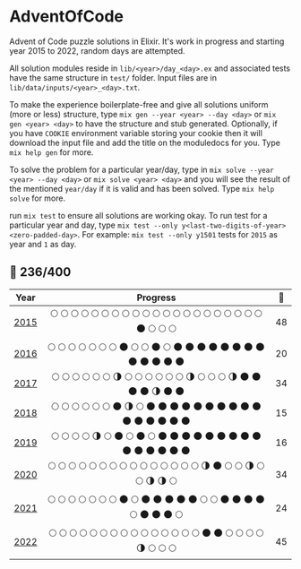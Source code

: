 # AdventOfCode

Advent of Code puzzle solutions in Elixir. It's work in progress and starting year 2015 to 2022, random days are attempted.

All solution modules reside in `lib/<year>/day_<day>.ex` and associated tests have the same structure in `test/` folder. Input files are in `lib/data/inputs/<year>_<day>.txt`.

To make the experience boilerplate-free and give all solutions uniform (more or less) structure, type `mix gen --year <year> --day <day>` or `mix gen <year> <day>` to have the structure and stub generated. Optionally, if you have `COOKIE` environment variable storing your cookie then it will download the input file and add the title on the moduledocs for you. Type `mix help gen` for more.

To solve the problem for a particular year/day, type in `mix solve --year <year> --day <day>` or `mix solve <year> <day>` and you will see the result of the mentioned `year/day` if it is valid and has been solved. Type `mix help solve` for more.

run `mix test` to ensure all solutions are working okay. To run test for a particular year and day, type `mix test --only y<last-two-digits-of-year><zero-padded-day>`. For example: `mix test --only y1501` tests for `2015` as year and `1` as day.

## :star2: 236/400

| Year | Progress | :star2: |
| :-----: | :------: | :-:|
| [2015](/lib/2015) | :full_moon: :full_moon: :full_moon: :full_moon: :full_moon: :full_moon: :full_moon: :full_moon: :full_moon: :full_moon: :full_moon: :full_moon: :full_moon: :full_moon: :full_moon: :full_moon: :full_moon: :full_moon: :full_moon: :full_moon: :full_moon: :new_moon: :full_moon: :full_moon: :full_moon: |48|
| [2016](/lib/2016) |:full_moon: :full_moon: :full_moon: :full_moon: :full_moon: :full_moon: :full_moon: :new_moon: :full_moon: :full_moon: :new_moon: :full_moon: :new_moon: :new_moon: :new_moon: :new_moon: :new_moon: :new_moon: :new_moon: :new_moon: :new_moon: :new_moon: :new_moon: :new_moon: :new_moon: |20|
| [2017](/lib/2017) |:full_moon: :full_moon: :full_moon: :full_moon: :full_moon: :full_moon: :last_quarter_moon: :full_moon: :full_moon: :full_moon: :full_moon: :full_moon: :full_moon: :last_quarter_moon: :full_moon: :full_moon: :full_moon: :last_quarter_moon: :new_moon: :new_moon: :new_moon: :new_moon: :last_quarter_moon: :new_moon: :new_moon: |34|
| [2018](/lib/2018) | :full_moon: :full_moon: :full_moon: :full_moon: :full_moon: :full_moon: :new_moon: :last_quarter_moon: :full_moon: :new_moon: :new_moon: :new_moon: :new_moon: :new_moon: :new_moon: :new_moon: :new_moon: :new_moon: :new_moon: :new_moon: :new_moon: :new_moon: :new_moon: :new_moon: :new_moon: |15|
| [2019](/lib/2019) |:full_moon: :full_moon: :full_moon: :full_moon: :last_quarter_moon: :full_moon: :new_moon: :full_moon: :new_moon: :full_moon: :new_moon: :new_moon: :new_moon: :new_moon: :new_moon: :new_moon: :new_moon: :new_moon: :new_moon: :new_moon: :new_moon: :new_moon: :new_moon: :new_moon: :new_moon: |16|
| [2020](/lib/2020) | :full_moon: :full_moon: :full_moon: :full_moon: :full_moon: :full_moon: :full_moon: :full_moon: :full_moon: :full_moon: :full_moon: :full_moon: :full_moon: :full_moon: :full_moon: :last_quarter_moon: :new_moon: :full_moon: :full_moon: :last_quarter_moon: :full_moon: :full_moon: :last_quarter_moon: :last_quarter_moon: :full_moon: |34|
| [2021](/lib/2021) | :full_moon: :full_moon: :full_moon: :full_moon: :full_moon: :full_moon: :full_moon: :new_moon: :full_moon: :new_moon: :new_moon: :new_moon: :new_moon: :new_moon: :full_moon: :full_moon: :new_moon: :new_moon: :new_moon: :new_moon: :full_moon: :new_moon: :new_moon: :new_moon: :full_moon: |24|
| [2022](/lib/2022) | :full_moon: :full_moon: :full_moon: :full_moon: :full_moon: :full_moon: :full_moon: :full_moon: :full_moon: :full_moon: :full_moon: :full_moon: :full_moon: :full_moon: :full_moon: :new_moon: :new_moon: :full_moon: :full_moon: :full_moon: :full_moon: :last_quarter_moon: :full_moon: :full_moon: :full_moon: |45|
